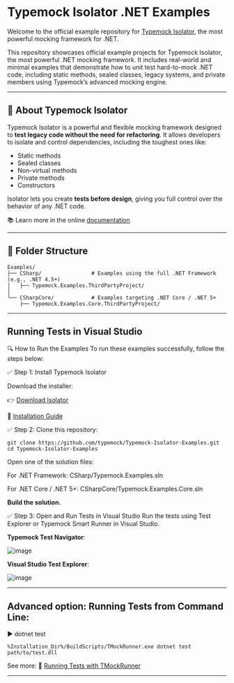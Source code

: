 # Typemock Isolator .NET Examples

Welcome to the official example repository for [Typemock Isolator](https://www.typemock.com/isolator-product-page/?utm_source=github&utm_medium=readme&utm_campaign=isolator_examples), the most powerful mocking framework for .NET.

This repository showcases official example projects for Typemock Isolator, the most powerful .NET mocking framework. It includes real-world and minimal examples that demonstrate how to unit test hard-to-mock .NET code, including static methods, sealed classes, legacy systems, and private members using Typemock’s advanced mocking engine.

---

## 🚀 About Typemock Isolator

Typemock Isolator is a powerful and flexible mocking framework designed to **test legacy code without the need for refactoring**. It allows developers to isolate and control dependencies, including the toughest ones like:

- Static methods
- Sealed classes
- Non-virtual methods
- Private methods
- Constructors

Isolator lets you create **tests before design**, giving you full control over the behavior of any .NET code.

📚 Learn more in the online [documentation](https://www.typemock.com/docs/?book=Isolator&page=introduction.htm/?utm_source=github&utm_medium=readme&utm_campaign=isolator_examples)

---

## 📁 Folder Structure

```plaintext
Examples/
├── CSharp/                # Examples using the full .NET Framework (e.g., .NET 4.5+)
│   ├── Typemock.Examples.ThirdPartyProject/
│
└── CSharpCore/            # Examples targeting .NET Core / .NET 5+
    ├── Typemock.Examples.Core.ThirdPartyProject/
```

---
## Running Tests in Visual Studio

🔍 How to Run the Examples
To run these examples successfully, follow the steps below:

✅ Step 1: Install Typemock Isolator

Download the installer:

👉 [Download Isolator](https://www.typemock.com/download-isolator/?utm_source=github&utm_medium=readme&utm_campaign=isolator_examples)

🔗 [Installation Guide](https://www.typemock.com/docs/?book=Isolator&page=HtmlDocs/installingtypemockisolatorclient.htm/?utm_source=github&utm_medium=readme&utm_campaign=isolator_examples)  


✅ Step 2:
Clone this repository:
```plaintext
git clone https://github.com/typemock/Typemock-Isolator-Examples.git
cd Typemock-Isolator-Examples
```
Open one of the solution files:

For .NET Framework:
CSharp/Typemock.Examples.sln

For .NET Core / .NET 5+:
CSharpCore/Typemock.Examples.Core.sln

**Build the solution.**

✅ Step 3: Open and Run Tests in Visual Studio
Run the tests using Test Explorer or Typemock Smart Runner in Visual Studio.

**Typemock Test Navigator**:

![image](https://github.com/user-attachments/assets/3464e6fc-916e-40e4-a9ce-f0ae6723b96a)

**Visual Studio Test Explorer**:

![image](https://github.com/user-attachments/assets/4d86828f-0c48-4dc5-b0b4-a49fe501b918)

---
## Advanced option: Running Tests from Command Line:

▶️ dotnet test
```plaintext
%Installation_Dir%/BuildScripts/TMockRunner.exe dotnet test path/to/test.dll
```

See more:
🔗 [Running Tests with TMockRunner](https://www.typemock.com/docs/?book=Isolator&page=HtmlDocs%2Frunningtestsintmockrunner.htm/?utm_source=github&utm_medium=readme&utm_campaign=isolator_examples)

---
